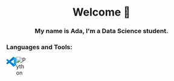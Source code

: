 <h1 align="center">Welcome 👋</h1>
<h3 align="center"> My name is Ada, I'm a Data Science student.</h3>



### Languages and Tools:

<img align="left" alt="Visual Studio Code" width="26px" src="https://raw.githubusercontent.com/github/explore/80688e429a7d4ef2fca1e82350fe8e3517d3494d/topics/visual-studio-code/visual-studio-code.png" />



<a href="https://www.python.org/"><img  align="left" alt="Python" width="26px" src="https://i.ibb.co/28qmHj4/python.png" alt="python" border="0"></a>  

 
 
 
 
 

 
 
<!--
**Adapa22/Adapa22** is a ✨ _special_ ✨ repository because its `README.md` (this file) appears on your GitHub profile.

Here are some ideas to get you started:

- 🔭 I’m currently working on ...
- 🌱 I’m currently learning ...
- 👯 I’m looking to collaborate on ...
- 🤔 I’m looking for help with ...
- 💬 Ask me about ...
- 📫 How to reach me: ...
- 😄 Pronouns: ...
- ⚡ Fun fact: ...
-->


